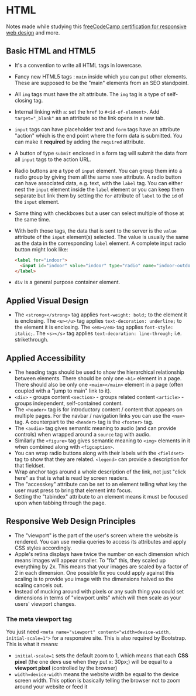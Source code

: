 # HTML
Notes made while studying this
[freeCodeCamp certification for responsive web design](https://www.freecodecamp.org/learn/responsive-web-design/) and more.

## Basic HTML and HTML5
* It's a convention to write all HTML tags in lowercase.
* Fancy new HTML5 tags : `main` inside which you can put other elements. These are supposed to be the "main" elements from an SEO standpoint.
* All `img` tags must have the alt attribute. The `img` tag is a type of self-closing tag.
* Internal linking with `a`: set the `href` to `#<id-of-element>`. Add `target="_blank"` as an attribute so the link opens in a new tab.
* `input` tags can have placeholder text and `form` tags have an attribute "action" which is the end point where the form data is submitted. You can make it **required** by adding the `required` attribute.
* A button of type `submit` enclosed in a form tag will submit the data from all `input` tags to the action URL.
* Radio buttons are a type of `input` element. You can group them into a radio group by giving them all the same `name` attribute. A radio button can have associated data, e.g. text, with the `label` tag. You can either nest the `input` element inside the `label` element or you can keep them separate but link them by setting the `for` attribute of `label` to the `id` of the `input` element.
* Same thing with checkboxes but a user can select multiple of those at the same time.
* With both those tags, the data that is sent to the server is the `value` attribute of the `input` element(s) selected. The value is usually the same as the data in the corresponding `label` element. A complete input radio button might look like:

  ```html
  <label for="indoor">
    <input id="indoor" value="indoor" type="radio" name="indoor-outdoor">Indoor
  </label>
  ```
* `div` is a general purpose container element.

## Applied Visual Design
* The `<strong></strong>` tag applies `font-weight: bold;` to the element it is enclosing. The `<u></u>` tag applies `text-decoration: underline;` to the element it is enclosing. The `<em></em>` tag applies `font-style: italic;`. The `<s></s>` tag applies `text-decoration: line-through;` i.e. strikethrough.

## Applied Accessibility
* The heading tags should be used to show the hierarchical relationship between elements. There should be only one `<h1>` element in a page. There should also be only one `<main></main>` element in a page (often coupled with a "jump to main" link to it).
* `<div>` - groups content `<section>` - groups related content `<article>` - groups independent, self-contained content.
* The `<header>` tag is for introductory content / content that appears on multiple pages. For the navbar / navigation links you can use the `<nav>` tag. A counterpart to the `<header>` tag is the `<footer>` tag.
* The `<audio>` tag gives semantic meaning to audio (and can provide controls) when wrapped around a `source` tag with audio.
* Similarly the `<figure>` tag gives semantic meaning to `<img>` elements in it when combined along with `<figcaption>`.
* You can wrap radio buttons along with their labels with the `<fieldset>` tag to show that they are related. `<legend>` can provide a description for that fieldset.
* Wrap anchor tags around a whole description of the link, not just "click here" as that is what is read by screen readers.
* The "accesskey" attribute can be set to an element telling what key the user must press to bring that element into focus.
* Setting the "tabindex" attribute to an element means it must be focused upon when tabbing through the page.

## Responsive Web Design Principles
* The "viewport" is the part of the user's screen where the website is rendered. You can use media queries to access its attributes and apply CSS styles accordingly.
* Apple's retina displays have twice the number on each dimension which means images will appear smaller. To "fix" this, they scaled up everything by 2x. This means that your images are scaled by a factor of 2 in each dimension. One possible fix you could apply against this scaling is to provide you image with the dimensions halved so the scaling cancels out.
* Instead of mucking around with pixels or any such thing you could set dimensions in terms of "viewport units" which will then scale as your users' viewport changes.

### The meta viewport tag
You just need `<meta name="viewport" content="width=device-width, initial-scale=1">` for a responsive site. This is also required by Bootstrap. This is what it means:
* `initial-scale=1` sets the default zoom to 1, which means that each **CSS pixel** (the one devs use when they put x: 30px;) will be equal to a **viewport pixel** (controlled by the browser)
* `width=device-width` means the website width be equal to the device screen width. This option is basically telling the browser not to zoom around your website or feed it 
